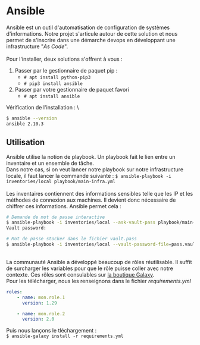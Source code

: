 # Ansible 

Ansible est un outil d'automatisation de configuration de systèmes d'informations. Notre projet s'articule autour de cette solution et nous permet de s'inscrire dans une démarche devops en développant une infrastructure "_As Code_". \
\
Pour l'installer, deux solutions s'offrent à vous :
1. Passer par le gestionnaire de paquet pip :
   - `# apt install python-pip3`
   - `# pip3 install ansible` 
2. Passer par votre gestionnaire de paquet favori
   - `# apt install ansible`

Vérification de l'installation : \
```bash
$ ansible --version
ansible 2.10.3
```

## Utilisation

Ansible utilise la notion de playbook. Un playbook fait le lien entre un inventaire et un ensemble de tâche. \
Dans notre cas, si on veut lancer notre playbook sur notre infrastructure locale, il faut lancer la commande suivante :
`$ ansible-playbook -i inventories/local playbook/main-infra.yml`\
\
Les inventaires contiennent des informations sensibles telle que les IP et les méthodes de connexion aux machines. Il devient donc nécessaire de chiffrer ces informations. Ansible permet cela :
```bash
# Demande de mot de passe interactive
$ ansible-playbook -i inventories/local --ask-vault-pass playbook/main-infra.yml
Vault password:

# Mot de passe stocker dans le fichier vault.pass
$ ansible-playbook -i inventories/local --vault-password-file=pass.vault playbook/main-infra.yml 
```
\
La communauté Ansible a développé beaucoup de rôles réutilisable. Il suffit de surcharger les variables pour que le rôle puisse coller avec notre contexte. Ces rôles sont consulables sur [la boutique Galaxy](https://galaxy.ansible.com/).\
Pour les télécharger, nous les renseignons dans le fichier _requirements.yml_ 
```yml
roles:
    - name: mon.role.1
      version: 1.29

    - name: mon.role.2
      version: 2.0
```
Puis nous lançons le tléchargement :\
`$ ansible-galaxy install -r requirements.yml`   